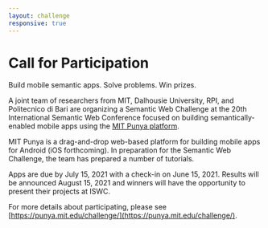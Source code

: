 ```yaml
---
layout: challenge
responsive: true
---
```


# Call for Participation

Build mobile semantic apps. Solve problems. Win prizes.

A joint team of researchers from MIT, Dalhousie University, RPI, and Politecnico di Bari are organizing a Semantic Web Challenge at the 20th International Semantic Web Conference focused on building semantically-enabled mobile apps using the [MIT Punya platform](https://punya.mit.edu).

MIT Punya is a drag-and-drop web-based platform for building mobile apps for Android (iOS forthcoming). In preparation for the Semantic Web Challenge, the team has prepared a number of tutorials.

Apps are due by July 15, 2021 with a check-in on June 15, 2021. Results will be announced August 15, 2021 and winners will have the opportunity to present their projects at ISWC.

For more details about participating, please see [https://punya.mit.edu/challenge/](https://punya.mit.edu/challenge/).
